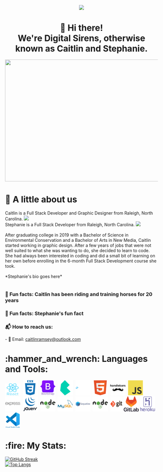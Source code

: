 <div id='header' align='center'>
  <img src="https://media.giphy.com/media/igRW3jH2LcCVzMqi5F/giphy.gif" width="300"/>
</div>
<div id='hello' align='center'>
  <h1>👋 Hi there! </br> 
    We're Digital Sirens, otherwise known as Caitlin and Stephanie.</h1>
</div>
<div align='center'>
  <img src="https://media.giphy.com/media/L1R1tvI9svkIWwpVYr/giphy.gif" width="1000" height="400"/>
</div>
<div id='about-me'>
  <h1> 🌼 A little about us</h1>
  Caitlin is a Full Stack Developer and Graphic Designer from Raleigh, North Carolina. <img src="https://media.giphy.com/media/WUlplcMpOCEmTGBtBW/giphy.gif" width="75">
</br>
  Stephanie is a Full Stack Developer from Raleigh, North Carolina. <img src="https://media.giphy.com/media/WUlplcMpOCEmTGBtBW/giphy.gif" width="75">
</br>
</br>
  After graduating college in 2019 with a Bachelor of Science in Environmental Conservation and a Bachelor of Arts in New Media, Caitlin started working in graphic design. After a few years of jobs that were not well suited to what she was wanting to do, she decided to learn to code. She had always been interested in coding and did a small bit of learning on her own before enrolling in the 6-month Full Stack Development course she took.
</br>
</br>
  *Stephanie's bio goes here*
</div>
</br>
<h3>🐴 Fun facts: Caitlin has been riding and training horses for 20 years</h3>
<h3>🐴 Fun facts: Stephanie's fun fact</h3>
<h3>📬 How to reach us:</h3>
- 📧 Email: <a href='mailto:digitalsirens@outlook.com'>caitlinramsey@outlook.com</a>
</br>
<h1>:hammer_and_wrench: Languages and Tools:</h1>
  <div>
    <img src="https://github.com/devicons/devicon/blob/master/icons/react/react-original-wordmark.svg" title="React"            alt="React" width="50" height="40"/>&nbsp;
    <img src="https://github.com/devicons/devicon/blob/master/icons/css3/css3-plain-wordmark.svg"  title="CSS" alt="CSS"        width="50" height="50"/>&nbsp;
    <img src="https://github.com/devicons/devicon/blob/master/icons/bootstrap/bootstrap-original-wordmark.svg"                  title="Bootstrap" alt="Bootstrap" width="50" height="50"/>&nbsp;
    <img src="https://github.com/devicons/devicon/blob/master/icons/bulma/bulma-plain.svg" title="Bulma" alt="Bulma"            width="50" height="50"/>&nbsp;
    <img src="https://github.com/devicons/devicon/blob/master/icons/tailwindcss/tailwindcss-original-wordmark.svg"              title="TailwindCSS" alt="TailwindCSS" width="50" height="50"/>&nbsp;
    <img src="https://github.com/devicons/devicon/blob/master/icons/html5/html5-original.svg" title="HTML5" alt="HTML"          width="50" height="50"/>&nbsp;
    <img src="https://github.com/devicons/devicon/blob/master/icons/handlebars/handlebars-original-wordmark.svg"                title="Handlebars" alt="Handlebars" width="50" height="50"/>&nbsp;
    <img src="https://github.com/devicons/devicon/blob/master/icons/javascript/javascript-original.svg" title="JavaScript"      alt="JavaScript" width="50" height="50"/>&nbsp;
    <img src="https://github.com/devicons/devicon/blob/master/icons/express/express-original-wordmark.svg" title="Express"      alt="Express" width="50" height="50"/>&nbsp;
    <img src="https://github.com/devicons/devicon/blob/master/icons/jquery/jquery-original-wordmark.svg" title="jQuery"         alt="jQuery" width="50" height="50"/>&nbsp;
    <img src="https://github.com/devicons/devicon/blob/master/icons/nodejs/nodejs-original-wordmark.svg" title="nodejs"         alt="nodejs" width="50" height="50"/>&nbsp;
    <img src="https://github.com/devicons/devicon/blob/master/icons/mysql/mysql-original-wordmark.svg" title="MySQL"            alt="MySQL" width="50" height="50"/>&nbsp;
    <img src="https://github.com/devicons/devicon/blob/master/icons/sequelize/sequelize-original-wordmark.svg"                  title="Sequelize" alt="Sequelize" width="50" height="50"/>&nbsp;
    <img src="https://github.com/devicons/devicon/blob/master/icons/nodejs/nodejs-original-wordmark.svg" title="NodeJS"         alt="NodeJS" width="50" height="50"/>&nbsp;
    <img src="https://github.com/devicons/devicon/blob/master/icons/git/git-original-wordmark.svg" title="Git" **alt="Git"      width="40" height="50"/>
    <img src="https://github.com/devicons/devicon/blob/master/icons/gitlab/gitlab-original-wordmark.svg" title="GitLab"         **alt="GitLab" width="50" height="50"/>
    <img src="https://github.com/devicons/devicon/blob/master/icons/heroku/heroku-original-wordmark.svg" title="Heroku"         **alt="Heroku" width="50" height="50"/>
    <img src="https://github.com/devicons/devicon/blob/master/icons/vscode/vscode-original-wordmark.svg" title="VSCode"         **alt="VSCode" width="50" height="50"/>
  </div>
</div>
<h1>:fire: My Stats:</h1>
<a href="https://git.io/streak-stats">
  <img src="https://streak-stats.demolab.com?user=digitalsirens&theme=modern-lilac2" alt="GitHub Streak" />
</a>
</br>
<a href="https://github.com/anuraghazra/github-readme-stats">
  <img src="https://github-readme-stats.vercel.app/api/top-langs/?username=digitalsirens&layout=compact&theme=jolly" alt="Top Langs" />
</a>
